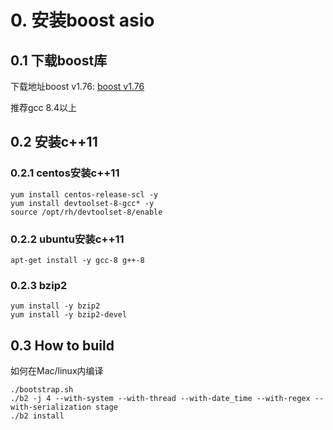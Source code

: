 # 0. 安装boost asio
## 0.1 下载boost库
下载地址boost v1.76: [boost v1.76](https://boostorg.jfrog.io/ui/native/main/release/1.76.0/source/)

推荐gcc 8.4以上

## 0.2 安装c++11
### 0.2.1 centos安装c++11
```markup
yum install centos-release-scl -y
yum install devtoolset-8-gcc* -y
source /opt/rh/devtoolset-8/enable
```

### 0.2.2 ubuntu安装c++11
```markup
apt-get install -y gcc-8 g++-8
```
### 0.2.3 bzip2
```markup
yum install -y bzip2
yum install -y bzip2-devel
```

## 0.3 How to build
如何在Mac/linux内编译
```markup
./bootstrap.sh
./b2 -j 4 --with-system --with-thread --with-date_time --with-regex --with-serialization stage
./b2 install
```
